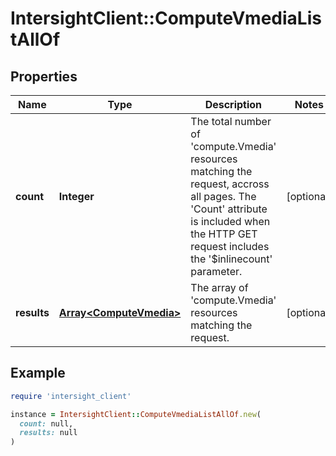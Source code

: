 # IntersightClient::ComputeVmediaListAllOf

## Properties

| Name | Type | Description | Notes |
| ---- | ---- | ----------- | ----- |
| **count** | **Integer** | The total number of &#39;compute.Vmedia&#39; resources matching the request, accross all pages. The &#39;Count&#39; attribute is included when the HTTP GET request includes the &#39;$inlinecount&#39; parameter. | [optional] |
| **results** | [**Array&lt;ComputeVmedia&gt;**](ComputeVmedia.md) | The array of &#39;compute.Vmedia&#39; resources matching the request. | [optional] |

## Example

```ruby
require 'intersight_client'

instance = IntersightClient::ComputeVmediaListAllOf.new(
  count: null,
  results: null
)
```

